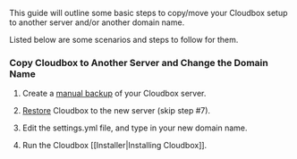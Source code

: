 This guide will outline some basic steps to copy/move your Cloudbox setup to another server and/or another domain name. 

Listed below are some scenarios and steps to follow for them. 


### Copy Cloudbox to Another Server and Change the Domain Name

1. Create a [manual backup](Backup-and-Restore#manual-backup) of your Cloudbox server. 

2. [Restore](Backup-and-Restore#restore) Cloudbox to the new server (skip step #7). 

3. Edit the settings.yml file, and type in your new domain name. 

4. Run the Cloudbox [[Installer|Installing Cloudbox]].
